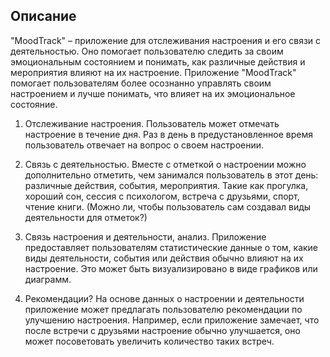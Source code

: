
## Описание
"MoodTrack" – приложение для отслеживания настроения и его связи с деятельностью. Оно помогает пользователю следить за своим эмоциональным состоянием и понимать, как различные действия и мероприятия влияют на их настроение. Приложение "MoodTrack" помогает пользователям более осознанно управлять своим настроением и лучше понимать, что влияет на их эмоциональное состояние.

1. Отслеживание настроения. Пользователь может отмечать настроение в течение дня. Раз в день в предустановленное время пользователь отвечает на вопрос о своем настроении. 

2. Связь с деятельностью. Вместе с отметкой о настроении можно дополнительно отметить, чем занимался пользователь в этот день: различные действия, события, мероприятия. Такие как прогулка, хороший сон, сессия с психологом, встреча с друзьями, спорт, чтение книги. (Можно ли, чтобы пользователь сам создавал виды деятельности для отметок?) 

3. Связь настроения и деятельности, анализ. Приложение предоставляет пользователям статистические данные о том, какие виды деятельности, события или действия обычно влияют на их настроение. Это может быть визуализировано в виде графиков или диаграмм.

4. Рекомендации? На основе данных о настроении и деятельности приложение может предлагать пользователю рекомендации по улучшению настроения. Например, если приложение замечает, что после встречи с друзьями настроение обычно улучшается, оно может посоветовать увеличить количество таких встреч.